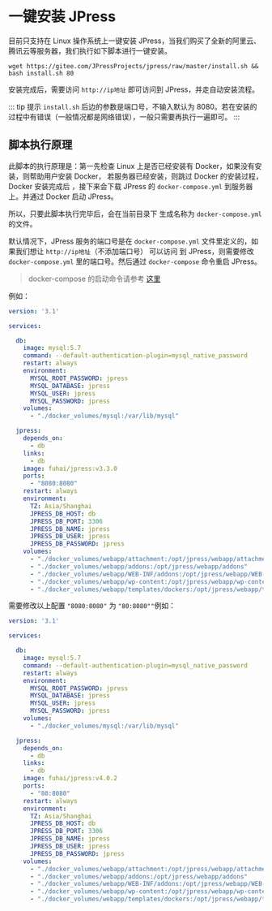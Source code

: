 # 一键安装 JPress

目前只支持在 Linux 操作系统上一键安装 JPress，当我们购买了全新的阿里云、腾讯云等服务器，我们执行如下脚本进行一键安装。

```shell
wget https://gitee.com/JPressProjects/jpress/raw/master/install.sh && bash install.sh 80
```

安装完成后，需要访问 `http://ip地址` 即可访问到 JPress，并走自动安装流程。

::: tip 提示
`install.sh` 后边的参数是端口号，不输入默认为 8080。若在安装的过程中有错误（一般情况都是网络错误），一般只需要再执行一遍即可。
:::


## 脚本执行原理


此脚本的执行原理是：第一先检查 Linux 上是否已经安装有 Docker，如果没有安装，则帮助用户安装 Docker，
若服务器已经安装，则跳过 Docker 的安装过程，Docker 安装完成后
，接下来会下载 JPress 的 `docker-compose.yml` 到服务器上。并通过 Docker 启动 JPress。

所以，只要此脚本执行完毕后，会在当前目录下 生成名称为 `docker-compose.yml` 的文件。

默认情况下，JPress 服务的端口号是在 `docker-compose.yml` 文件里定义的，如果我们想让 `http://ip地址`（不添加端口号） 可以访问
到 JPress，则需要修改 `docker-compose.yml` 里的端口号。然后通过 `docker-compose` 命令重启 JPress。

> docker-compose 的启动命令请参考 [这里](./install_docker)

例如：

```yaml {24}
version: '3.1'

services:

  db:
    image: mysql:5.7
    command: --default-authentication-plugin=mysql_native_password
    restart: always
    environment:
      MYSQL_ROOT_PASSWORD: jpress
      MYSQL_DATABASE: jpress
      MYSQL_USER: jpress
      MYSQL_PASSWORD: jpress
    volumes:
      - "./docker_volumes/mysql:/var/lib/mysql"

  jpress:
    depends_on:
      - db
    links:
      - db
    image: fuhai/jpress:v3.3.0
    ports:
      - "8080:8080"
    restart: always
    environment:
      TZ: Asia/Shanghai
      JPRESS_DB_HOST: db
      JPRESS_DB_PORT: 3306
      JPRESS_DB_NAME: jpress
      JPRESS_DB_USER: jpress
      JPRESS_DB_PASSWORD: jpress
    volumes:
      - "./docker_volumes/webapp/attachment:/opt/jpress/webapp/attachment"
      - "./docker_volumes/webapp/addons:/opt/jpress/webapp/addons"
      - "./docker_volumes/webapp/WEB-INF/addons:/opt/jpress/webapp/WEB-INF/addons"
      - "./docker_volumes/webapp/wp-content:/opt/jpress/webapp/wp-content"
      - "./docker_volumes/webapp/templates/dockers:/opt/jpress/webapp/templates/dockers"
```

需要修改以上配置 `"8080:8080"` 为 `"80:8080""`例如：

```yaml  {24}
version: '3.1'

services:

  db:
    image: mysql:5.7
    command: --default-authentication-plugin=mysql_native_password
    restart: always
    environment:
      MYSQL_ROOT_PASSWORD: jpress
      MYSQL_DATABASE: jpress
      MYSQL_USER: jpress
      MYSQL_PASSWORD: jpress
    volumes:
      - "./docker_volumes/mysql:/var/lib/mysql"

  jpress:
    depends_on:
      - db
    links:
      - db
    image: fuhai/jpress:v4.0.2
    ports:
      - "80:8080"
    restart: always
    environment:
      TZ: Asia/Shanghai
      JPRESS_DB_HOST: db
      JPRESS_DB_PORT: 3306
      JPRESS_DB_NAME: jpress
      JPRESS_DB_USER: jpress
      JPRESS_DB_PASSWORD: jpress
    volumes:
      - "./docker_volumes/webapp/attachment:/opt/jpress/webapp/attachment"
      - "./docker_volumes/webapp/addons:/opt/jpress/webapp/addons"
      - "./docker_volumes/webapp/WEB-INF/addons:/opt/jpress/webapp/WEB-INF/addons"
      - "./docker_volumes/webapp/wp-content:/opt/jpress/webapp/wp-content"
      - "./docker_volumes/webapp/templates/dockers:/opt/jpress/webapp/templates/dockers"
```